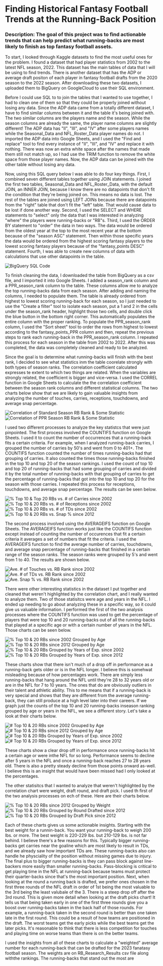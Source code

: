 # Finding Historical Fantasy Football Trends at the Running-Back Position
### Description:  The goal of this project was to find actionable trends that can help predict what running-backs are most likely to finish as top fantasy football assets.

To start, I looked through Kaggle datasets to find the most useful ones for the problem. I found a dataset that had player statistics from 2002 to the latest NFL season, 2022. This dataset has the main tables of data that I will be using to find trends. There is another dataset that has the ADP or average draft positon of each player in fantasy football drafts from the 2020 season to the 2022 season. After downloading these two datasets, I uploaded them to BigQuery on GoogleCloud to use their SQL environment.

Before I could use SQL to to join the tables that I wanted to use together, I had to clean one of them so that they could be properly joined without losing any data. Since the ADP data came from a totally different dataset, I have to find similar columns between it and the table it's being joined with. The two similar columns are the players name and the season. While the season columns are already the same, the player name columns are slightly different! The ADP data has "II", "III", and "IV" after some players names while the Seasonal_Data and NFL_Roster_Data player names do not. I imported the ADP data into Google Sheets, and I used the "Find and replace" tool to find every instance of "II", "III", and "IV" and replace it with nothing. There was now an extra white space after the names that made them still not match up, so I had use the TRIM function to remove the white space from those player names. Now, the ADP data can be joined with the other table without losing any data.

Now, using this SQL query below I was able to do four key things. First, I combined seven different tables together using JOIN statements. I joined the first two tables, Seasonal_Data and NFL_Roster_Data, with the default JOIN, an INNER JOIN, because I know there are no datapoints that don't fit the condition that they're being joined on. This means no data is lost. The rest of the tables are joined using LEFT JOINs because there are datapoints from the "right" table that don't fit the "left" table. That would cause data to be lost if done another way. Second, I used the SELECT and WHERE statements to "select" only the data that I was interested in analyzing "where" the players were running-backs or "RB"s. Third, I used the ORDER BY statement to "order" the data in two ways. The data would be ordered from the oldest year at the top to the most recent year at the bottom because of the "season ASC" statement. Then within those specific years the data would be ordered from the highest scoring fantasy players to the lowest scoring fantasy players because of the "fantasy_points DESC" statement. Fourth, I was able to create new columns of data with calculations that use other datapoints in the table.

![BigQuery SQL Code](https://github.com/SpeeJRodgers2/PortfolioProjects/blob/main/Historical_Fantasy_RB_Analysis/BigQuery_SQL_Code_for_RBs.png?raw=true)

To finish cleaning the data, I downloaded the table from BigQuery as a csv file, and I imported it into Google Sheets. I added a season_rank column and a PPR_season_rank column to the table. These columns allow me to analyze the top running-backs data from each season. After adding and naming the columns, I needed to populate them. The table is already ordered from highest to lowest scoring running-back for each season, so I just needed to use the "Create a filter" tool to isolate each season, put a 1 and 2 in the cells under the season_rank header, highlight those two cells, and double click the blue button in the bottom right corner. This automatically populates the entire column with the proper ranking. To populate the PPR_season_rank column, I used the "Sort sheet" tool to order the rows from highest to lowest according to the fantasy_points_PPR column and then, repeat the previous steps to rank each running-back in the PPR_season_rank column. I repeated this process for each season in the table from 2002 to 2022. After this was completed, the data was completely cleaned and ready to be analyzed.

Since the goal is to determine what running-backs will finish with the best rank, I decided to see what statistics inm the table coorelate strongly with both types of season ranks. The correlation coefficient calculated expresses te extent to which two things are related. When the variables are strongly related, the coefficient is bigger and vice-versa. I used the CORREL function in Google Sheets to calculate the the correlation coefficient between the season rank columns and different statistical columns. The two charts below show that we are likely to gain valuable insights from analyzing the number of touches, carries, receptions, touchdowns, and average snap percentage.

![Correlation of Standard Season RB Rank & Some Statistic](https://github.com/SpeeJRodgers2/PortfolioProjects/blob/main/Historical_Fantasy_RB_Analysis/RB_Charts/Correlation%20of%20Standard%20Season%20RB%20Rank%20&%20Some%20Statistic.png?raw=true)
![Correlation of PPR Season RB Rank & Some Statistic](https://github.com/SpeeJRodgers2/PortfolioProjects/blob/main/Historical_Fantasy_RB_Analysis/RB_Charts/Correlation%20of%20PPR%20Season%20RB%20Rank%20&%20Some%20Statistic.png?raw=true)

I used two different processes to analyze the key statistcs that were just pinpointed. The first process involved the COUNTIFS function on Google Sheets. I used it to count the number of occurrences that a running-back fits a certain criteria. For example, when I analyzed running-back carries, I grouped the number of carries by 50's and went from 0 to 401+. The COUNTIFS function counted the number of times running-backs had that grouping of carries. It also counted the times those running-backs finished in the top 10 and top 20 of the season rankings. I used the count of top 10 and top 20 of running-backs that had some grouping of carries and divided it by the total number of running-backs with that grouping of carries to get the percentage of running-backs that got into the top 10 and top 20 for the season with those carries. I repeated this process for receptions, touchdowns, and average snap percentage. The results can be seen below.

![% Top 10 & Top 20 RBs vs. # of Carries since 2002](https://github.com/SpeeJRodgers2/PortfolioProjects/blob/main/Historical_Fantasy_RB_Analysis/RB_Charts/%25%20Top%2010%20&%2020%20RBs%20vs.%20%23%20of%20Carries%20since%202002.png?raw=true)
![% Top 10 & 20 RBs vs. # of Receptions since 2002](https://github.com/SpeeJRodgers2/PortfolioProjects/blob/main/Historical_Fantasy_RB_Analysis/RB_Charts/%25%20Top%2010%20&%2020%20RBs%20vs.%20%23%20of%20Receptions%20since%202002.png?raw=true)
![% Top 10 & 20 RBs vs. # of TDs since 2002](https://github.com/SpeeJRodgers2/PortfolioProjects/blob/main/Historical_Fantasy_RB_Analysis/RB_Charts/%25%20Top%2010%20&%2020%20RBs%20vs.%20%23%20of%20TDs%20since%202002.png?raw=true)
![% Top 10 & 20 RBs vs. Snap % since 2012](https://github.com/SpeeJRodgers2/PortfolioProjects/blob/main/Historical_Fantasy_RB_Analysis/RB_Charts/%25%20Top%2010%20&%2020%20RBs%20vs.%20Snap%20%25%20since%202012.png?raw=true)

The second process involved using the AVERAGEIFS function on Google Sheets. The AVERAGEIFS function works just like the COUNTIFS function except instead of counting the number of occurences that fit a certain criteria it averages a set of numbers that fit the criteria. I used the AVERAGEIFS function to find the average number of carries, touchdowns, and average snap percentage of running-backs that finished in a certain range of the season ranks. The season ranks were grouped by 5's and went from 1 to 40. The results are shown below.

![Ave. # of Touches vs. RB Rank since 2002](https://github.com/SpeeJRodgers2/PortfolioProjects/blob/main/Historical_Fantasy_RB_Analysis/RB_Charts/Ave.%20%23%20of%20Touches%20vs.%20RB%20Rank%20since%202002.png?raw=true)
![Ave. # of TDs vs. RB Rank since 2002](https://github.com/SpeeJRodgers2/PortfolioProjects/blob/main/Historical_Fantasy_RB_Analysis/RB_Charts/Ave.%20%23%20of%20TDs%20vs.%20RB%20Rank%20since%202002.png?raw=true)
![Ave. Snap % vs. RB Rank since 2002](https://github.com/SpeeJRodgers2/PortfolioProjects/blob/main/Historical_Fantasy_RB_Analysis/RB_Charts/Ave.%20Snap%20%25%20vs.%20RB%20Rank%20since%202002.png?raw=true)

There were other interesting statistics in the dataset I put together and cleaned that weren't highlighted by the correlation chart, and I really wanted to analyze them. Two of those statisitcs were age and years in the NFL. I ended up needing to go about analyzing these in a specific way, so it could give us valuable information. I performed the first of the two analysis processes where the COUNTIFS function was used to get the percentage of players that were top 10 and 20 running-backs out of all the running-backs that played at a specific age or with a certain number of years in the NFL. Those charts can be seen below.

![% Top 10 & 20 RBs since 2002 Grouped by Age](https://github.com/SpeeJRodgers2/PortfolioProjects/blob/main/Historical_Fantasy_RB_Analysis/RB_Charts/%25%20Top%2010%20&%2020%20RBs%20since%202002%20Grouped%20by%20Age.png?raw=true)
![% Top 10 & 20 RBs since 2012 Grouped by Age](https://github.com/SpeeJRodgers2/PortfolioProjects/blob/main/Historical_Fantasy_RB_Analysis/RB_Charts/%25%20Top%2010%20&%2020%20RBs%20since%202012%20Grouped%20by%20Age.png?raw=true)
![% Top 10 & 20 RBs Grouped by Years of Exp. since 2002](https://github.com/SpeeJRodgers2/PortfolioProjects/blob/main/Historical_Fantasy_RB_Analysis/RB_Charts/%25%20Top%2010%20&%2020%20RBs%20Grouped%20by%20Years%20of%20Exp.%20since%202002.png?raw=true) 
![% Top 10 & 20 RBs Grouped by Years of Exp. since 2012](https://github.com/SpeeJRodgers2/PortfolioProjects/blob/main/Historical_Fantasy_RB_Analysis/RB_Charts/%25%20Top%2010%20&%2020%20RBs%20Grouped%20by%20Years%20of%20Exp.%20since%202012.png?raw=true) 

These charts show that there isn't much of a drop off in performance as a running-back gets older or is in the NFL longer. I believe this is somehwat misleading because of how percentages work. There are simply less running-backs that hang around the NFL until they're 28 to 32 years old or are in the NFL for 7 to 10 years. The ones that do are obviously outliers in their talent and athletic ability. This to me means that if a running-back is very special and shows that they are different from the average running-back, they can still produce at a high level later into their careers. If we graph just the counts of the top 10 and 20 running-backs inseason ranking grouped by age or years in the NFL, we see a different story. Let's take a look at their charts below.

![# Top 10 & 20 RBs since 2002 Grouped by Age](https://github.com/SpeeJRodgers2/PortfolioProjects/blob/main/Historical_Fantasy_RB_Analysis/RB_Charts/%23%20Top%2010%20&%2020%20RBs%20since%202002%20Grouped%20by%20Age.png?raw=true)
![# Top 10 & 20 RBs since 2012 Grouped by Age](https://github.com/SpeeJRodgers2/PortfolioProjects/blob/main/Historical_Fantasy_RB_Analysis/RB_Charts/%23%20Top%2010%20&%2020%20RBs%20since%202012%20Grouped%20by%20Age.png?raw=true)
![# Top 10 & 20 RBs Grouped by Years of Exp. since 2002](https://github.com/SpeeJRodgers2/PortfolioProjects/blob/main/Historical_Fantasy_RB_Analysis/RB_Charts/%23%20Top%2010%20&%2020%20RBs%20Grouped%20by%20Years%20of%20Exp.%20since%202002.png?raw=true)
![# Top 10 & 20 RBs Grouped by Years of Exp. since 2012](https://github.com/SpeeJRodgers2/PortfolioProjects/blob/main/Historical_Fantasy_RB_Analysis/RB_Charts/%23%20Top%2010%20&%2020%20RBs%20Grouped%20by%20Years%20of%20Exp.%20since%202012.png?raw=true)

These charts show a clear drop off in performance once running-backs hit a certain age or were inthe NFL for so long. Performance seems to decline after 5 years in the NFL and once a running-back reaches 27 to 28 years old. There is also a pretty steady decline from those points onward as-well. I believe this is an insight that would have been missed had I only looked at the percentages. 

The other statisitcs that I wanted to analyze that weren't highlighted by the correlation chart were weight, draft round, and draft pick. I used th first of the two analysis processes on ech of these. Here are their charts below.

![% Top 10 & 20 RBs since 2012 Grouped by Weight](https://github.com/SpeeJRodgers2/PortfolioProjects/blob/main/Historical_Fantasy_RB_Analysis/RB_Charts/%25%20Top%2010%20&%2020%20RBs%20since%202012%20Grouped%20by%20Weight.png?raw=true)
![% Top 10 & 20 RBs Grouped by Round Drafted since 2012](https://github.com/SpeeJRodgers2/PortfolioProjects/blob/main/Historical_Fantasy_RB_Analysis/RB_Charts/%25%20Top%2010%20&%2020%20RBs%20Grouped%20by%20Round%20Drafted%20since%202012.png?raw=true)
![% Top 10 & 20 RBs Grouped by Draft Pick since 2012](https://github.com/SpeeJRodgers2/PortfolioProjects/blob/main/Historical_Fantasy_RB_Analysis/RB_Charts/%25%20Top%2010%20&%2020%20RBs%20Grouped%20by%20Draft%20Pick%20since%202012.png?raw=true)

Each of these charts gives us some actionable insights. Starting with the best weight for a runnin-back. You want your running-back to weigh 200 lbs. or more. The best weight is 220-229 lbs. but 210-129 lbs. is not far behind. I believe there's a few reasons for this. Typically bigger running-backs get carries near the goaline which are most likely to result in TDs, and we already saw how important TDs are. These running-backs also can handle he physciality of the position without missing games due to injury. The final plus to bigger running-backs is they can pass block against line-backers more easily than smaller running-backs. Pass-blocking is critical to get playing time in the NFL at running-back because teams must protect their quarter-backs since that's the most important position. Next, when looking at the round a running back is drafted, we prefer ones chosen in the first three rounds of the NFL draft in order of 1st being the most valuable to the 3rd being the least valubale of the 3. There is a steep drop off after the 3rd round. This is given more detail when looking at the draft picks chart! It tells us that being taken early in one of the first three rounds give you a boost over running-backs taken in the back half of those rounds. For example, a running-back taken in the second round is better than one taken late in the first round. This could be a result of how teams are positioned in the draft. The worst teams get the early picks while the best teams get the later picks. It's reasonable to think that there is less competition for touches and playing time on worse teams than there is on the better teams. 

I used the insights from all of these charts to calculate a "weighted" average number for each running-back that can be drafted for the 2023 fanatasy football season. The weights are on RB_Research_Results csv file along withthe rankings. The running-backs that stand out the most are 
